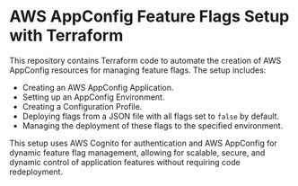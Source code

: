 # AWS AppConfig Feature Flags Setup with Terraform

This repository contains Terraform code to automate the creation of AWS AppConfig resources for managing feature flags. The setup includes:

- Creating an AWS AppConfig Application.
- Setting up an AppConfig Environment.
- Creating a Configuration Profile.
- Deploying flags from a JSON file with all flags set to `false` by default.
- Managing the deployment of these flags to the specified environment.

This setup uses AWS Cognito for authentication and AWS AppConfig for dynamic feature flag management, allowing for scalable, secure, and dynamic control of application features without requiring code redeployment.
